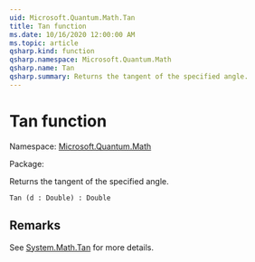 ```yaml
---
uid: Microsoft.Quantum.Math.Tan
title: Tan function
ms.date: 10/16/2020 12:00:00 AM
ms.topic: article
qsharp.kind: function
qsharp.namespace: Microsoft.Quantum.Math
qsharp.name: Tan
qsharp.summary: Returns the tangent of the specified angle.
---
```


# Tan function

Namespace: [Microsoft.Quantum.Math](xref:Microsoft.Quantum.Math)

Package: [](https://nuget.org/packages/)


Returns the tangent of the specified angle.

```Q#
Tan (d : Double) : Double
```


## Remarks

See [System.Math.Tan](https://docs.microsoft.com/dotnet/api/system.math.tan) for more details.